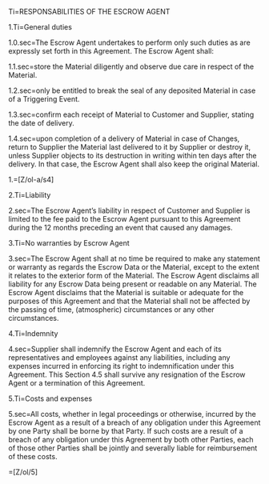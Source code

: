 Ti=RESPONSABILITIES OF THE ESCROW AGENT
 
1.Ti=General duties
 
1.0.sec=The Escrow Agent undertakes to perform only such duties as are expressly set forth in this Agreement. The Escrow Agent shall:
 
1.1.sec=store the Material diligently and observe due care in respect of the Material.
 
1.2.sec=only be entitled to break the seal of any deposited Material in case of a Triggering Event.
 
1.3.sec=confirm each receipt of Material to Customer and Supplier, stating the date of delivery.
 
1.4.sec=upon completion of a delivery of Material in case of Changes, return to Supplier the Material last delivered to it by Supplier or destroy it, unless Supplier objects to its destruction in writing within ten days after the delivery. In that case, the Escrow Agent shall also keep the original Material.
 
1.=[Z/ol-a/s4]
 
2.Ti=Liability
 
2.sec=The Escrow Agent’s liability in respect of Customer and Supplier is limited to the fee paid to the Escrow Agent pursuant to this Agreement during the 12 months preceding an event that caused any damages.
 
3.Ti=No warranties by Escrow Agent
 
3.sec=The Escrow Agent shall at no time be required to make any statement or warranty as regards the Escrow Data or the Material, except to the extent it relates to the exterior form of the Material. The Escrow Agent disclaims all liability for any Escrow Data being present or readable on any Material. The Escrow Agent disclaims that the Material is suitable or adequate for the purposes of this Agreement and that the Material shall not be affected by the passing of time, (atmospheric) circumstances or any other circumstances.
 
4.Ti=Indemnity
 
4.sec=Supplier shall indemnify the Escrow Agent and each of its representatives and employees against any liabilities, including any expenses incurred in enforcing its right to indemnification under this Agreement. This Section 4.5 shall survive any resignation of the Escrow Agent or a termination of this Agreement.
 
5.Ti=Costs and expenses
 
5.sec=All costs, whether in legal proceedings or otherwise, incurred by the Escrow Agent as a result of a breach of any obligation under this Agreement by one Party shall be borne by that Party. If such costs are a result of a breach of any obligation under this Agreement by both other Parties, each of those other Parties shall be jointly and severally liable for reimbursement of these costs.

 
=[Z/ol/5]